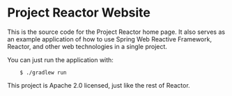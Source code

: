 # Project Reactor Website

This is the source code for the Project Reactor home page. It also serves as an example
application of how to use Spring Web Reactive Framework, Reactor, and other web
technologies in a single project.

You can just run the application with:

		$ ./gradlew run

This project is Apache 2.0 licensed, just like the rest of Reactor.